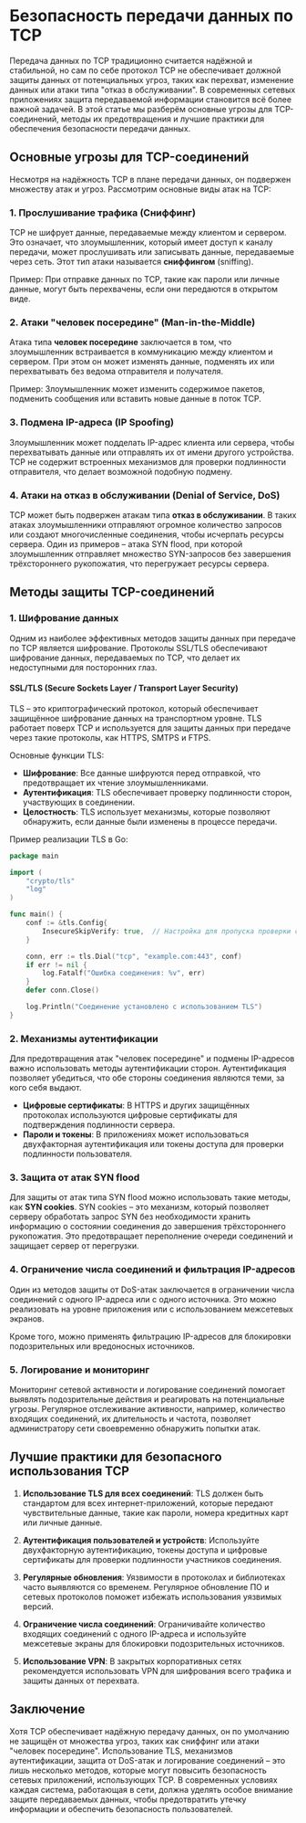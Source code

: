
# Безопасность передачи данных по TCP

Передача данных по TCP традиционно считается надёжной и стабильной, но сам по себе протокол TCP не обеспечивает должной защиты данных от потенциальных угроз, таких как перехват, изменение данных или атаки типа "отказ в обслуживании". В современных сетевых приложениях защита передаваемой информации становится всё более важной задачей. В этой статье мы разберём основные угрозы для TCP-соединений, методы их предотвращения и лучшие практики для обеспечения безопасности передачи данных.

## Основные угрозы для TCP-соединений

Несмотря на надёжность TCP в плане передачи данных, он подвержен множеству атак и угроз. Рассмотрим основные виды атак на TCP:

### 1. Прослушивание трафика (Сниффинг)

TCP не шифрует данные, передаваемые между клиентом и сервером. Это означает, что злоумышленник, который имеет доступ к каналу передачи, может прослушивать или записывать данные, передаваемые через сеть. Этот тип атаки называется **сниффингом** (sniffing).

Пример: При отправке данных по TCP, такие как пароли или личные данные, могут быть перехвачены, если они передаются в открытом виде.

### 2. Атаки "человек посередине" (Man-in-the-Middle)

Атака типа **человек посередине** заключается в том, что злоумышленник встраивается в коммуникацию между клиентом и сервером. При этом он может изменять данные, подменять их или перехватывать без ведома отправителя и получателя.

Пример: Злоумышленник может изменить содержимое пакетов, подменить сообщения или вставить новые данные в поток TCP.

### 3. Подмена IP-адреса (IP Spoofing)

Злоумышленник может подделать IP-адрес клиента или сервера, чтобы перехватывать данные или отправлять их от имени другого устройства. TCP не содержит встроенных механизмов для проверки подлинности отправителя, что делает возможной подобную подмену.

### 4. Атаки на отказ в обслуживании (Denial of Service, DoS)

TCP может быть подвержен атакам типа **отказ в обслуживании**. В таких атаках злоумышленники отправляют огромное количество запросов или создают многочисленные соединения, чтобы исчерпать ресурсы сервера. Один из примеров – атака SYN flood, при которой злоумышленник отправляет множество SYN-запросов без завершения трёхстороннего рукопожатия, что перегружает ресурсы сервера.

## Методы защиты TCP-соединений

### 1. Шифрование данных

Одним из наиболее эффективных методов защиты данных при передаче по TCP является шифрование. Протоколы SSL/TLS обеспечивают шифрование данных, передаваемых по TCP, что делает их недоступными для посторонних глаз.

#### SSL/TLS (Secure Sockets Layer / Transport Layer Security)

TLS – это криптографический протокол, который обеспечивает защищённое шифрование данных на транспортном уровне. TLS работает поверх TCP и используется для защиты данных при передаче через такие протоколы, как HTTPS, SMTPS и FTPS.

Основные функции TLS:
- **Шифрование**: Все данные шифруются перед отправкой, что предотвращает их чтение злоумышленниками.
- **Аутентификация**: TLS обеспечивает проверку подлинности сторон, участвующих в соединении.
- **Целостность**: TLS использует механизмы, которые позволяют обнаружить, если данные были изменены в процессе передачи.

Пример реализации TLS в Go:

```go
package main

import (
    "crypto/tls"
    "log"
)

func main() {
    conf := &tls.Config{
        InsecureSkipVerify: true,  // Настройка для пропуска проверки сертификатов, в реальной среде лучше использовать с проверкой
    }

    conn, err := tls.Dial("tcp", "example.com:443", conf)
    if err != nil {
        log.Fatalf("Ошибка соединения: %v", err)
    }
    defer conn.Close()

    log.Println("Соединение установлено с использованием TLS")
}
```

### 2. Механизмы аутентификации

Для предотвращения атак "человек посередине" и подмены IP-адресов важно использовать методы аутентификации сторон. Аутентификация позволяет убедиться, что обе стороны соединения являются теми, за кого себя выдают.

- **Цифровые сертификаты**: В HTTPS и других защищённых протоколах используются цифровые сертификаты для подтверждения подлинности сервера.
- **Пароли и токены**: В приложениях может использоваться двухфакторная аутентификация или токены доступа для проверки подлинности пользователя.

### 3. Защита от атак SYN flood

Для защиты от атак типа SYN flood можно использовать такие методы, как **SYN cookies**. SYN cookies – это механизм, который позволяет серверу обработать запрос SYN без необходимости хранить информацию о состоянии соединения до завершения трёхстороннего рукопожатия. Это предотвращает переполнение очереди соединений и защищает сервер от перегрузки.

### 4. Ограничение числа соединений и фильтрация IP-адресов

Один из методов защиты от DoS-атак заключается в ограничении числа соединений с одного IP-адреса или с одного источника. Это можно реализовать на уровне приложения или с использованием межсетевых экранов.

Кроме того, можно применять фильтрацию IP-адресов для блокировки подозрительных или вредоносных источников.

### 5. Логирование и мониторинг

Мониторинг сетевой активности и логирование соединений помогает выявлять подозрительные действия и реагировать на потенциальные угрозы. Регулярное отслеживание активности, например, количество входящих соединений, их длительность и частота, позволяет администратору сети своевременно обнаружить попытки атак.

## Лучшие практики для безопасного использования TCP

1. **Использование TLS для всех соединений**: TLS должен быть стандартом для всех интернет-приложений, которые передают чувствительные данные, такие как пароли, номера кредитных карт или личные данные.

2. **Аутентификация пользователей и устройств**: Используйте двухфакторную аутентификацию, токены доступа и цифровые сертификаты для проверки подлинности участников соединения.

3. **Регулярные обновления**: Уязвимости в протоколах и библиотеках часто выявляются со временем. Регулярное обновление ПО и сетевых протоколов поможет избежать использования уязвимых версий.

4. **Ограничение числа соединений**: Ограничивайте количество входящих соединений с одного IP-адреса и используйте межсетевые экраны для блокировки подозрительных источников.

5. **Использование VPN**: В закрытых корпоративных сетях рекомендуется использовать VPN для шифрования всего трафика и защиты данных от перехвата.

## Заключение

Хотя TCP обеспечивает надёжную передачу данных, он по умолчанию не защищён от множества угроз, таких как сниффинг или атаки "человек посередине". Использование TLS, механизмов аутентификации, защита от DoS-атак и логирование соединений – это лишь несколько методов, которые могут повысить безопасность сетевых приложений, использующих TCP. В современных условиях каждая система, работающая в сети, должна уделять особое внимание защите передаваемых данных, чтобы предотвратить утечку информации и обеспечить безопасность пользователей.
